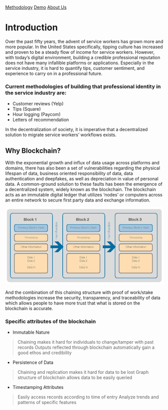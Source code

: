 [Methodology](./methodology.html)                              [Demo](./demo.html)                           [About Us](./about-us.html)

# Introduction

Over the past fifty years, the advent of service workers has grown more and more popular. In the United States specifically, tipping culture has increased and proven to be a steady flow of income for service workers. However, with today’s digital environment, building a credible professional reputation does not have many infallible platforms or applications. Especially in the service industry, it is hard to quantify tips, customer sentiment, and experience to carry on in a professional future.

### Current methodologies of building that professional identity in the service industry are: 

*   Customer reviews (Yelp) 
*   Tips (Square)
*   Hour logging (Paycom)
*   Letters of recommendation

In the decentralization of society, it is imperative that a decentralized solution to migrate service workers’ workflows exists.

## Why Blockchain? 

With the exponential growth and influx of data usage across platforms and domains, there has also been a set of vulnerabilities regarding the physical lifespan of data, business oriented responsibility of data, data authentication and deepfakes, as well as depreciation in value of personal data. A common-ground solution to these faults has been the emergence of a decentralized system, widely known as the blockchain. The blockchain acts as an immutable digital ledger that utilizes ‘nodes’ or computers across an entire network to secure first party data and exchange information. 

![BCStruct](blockchain_struct.png)

And the combination of this chaining structure with proof of work/stake methodologies increase the security, transparency, and traceability of data which allows people to have more trust that what is stored on the blockchain is accurate.

### Specific attributes of the blockchain 

* Immutable Nature
> Chaining makes it hard for individuals to change/tamper with past records
> Outputs reflected through blockchain automatically gain a good ethos and credibility
* Persistence of Data 
> Chaining and replication makes it hard for data to be lost
> Graph structure of blockchain allows data to be easily queried
* Timestamping Attributes 
> Easily access records according to time of entry
> Analyze trends and patterns of specific features 





